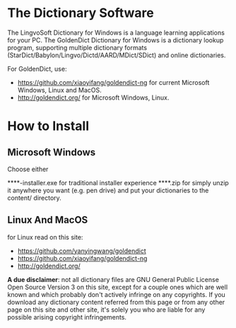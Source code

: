 # The Dictionary Software
The LingvoSoft Dictionary for Windows is a language learning applications for your PC.
The GoldenDict Dictionary for Windows is a dictionary lookup program, supporting multiple dictionary formats (StarDict/Babylon/Lingvo/Dictd/AARD/MDict/SDict) and online dictionaries.

For GoldenDict, use:
- https://github.com/xiaoyifang/goldendict-ng for current Microsoft Windows, Linux and MacOS.
- http://goldendict.org/ for Microsoft Windows, Linux.

# How to Install
## Microsoft Windows
Choose either

****-installer.exe for traditional installer experience
****.zip for simply unzip it anywhere you want (e.g. pen drive) and put your dictionaries to the content/ directory.

## Linux And MacOS
for Linux read on this site: 
- https://github.com/yanyingwang/goldendict
- https://github.com/xiaoyifang/goldendict-ng
- http://goldendict.org/

**A due disclaimer**: not all dictionary files are GNU General Public License Open Source Version 3 on this site, except for a couple ones which are well known and which probably don't actively infringe on any copyrights. If you download any dictionary content referred from this page or from any other page on this site and other site, it's solely you who are liable for any possible arising copyright infringements.
